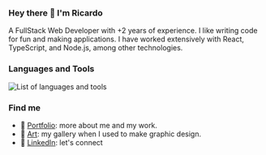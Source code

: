 ### Hey there 👋 I'm Ricardo

A FullStack Web Developer with +2 years of experience. I like writing code for fun and making applications.
I have worked extensively with React, TypeScript, and Node.js, among other technologies.

### Languages and Tools

![List of languages and tools](https://skillicons.dev/icons?i=js,ts,react,nextjs,postgres,mongodb,nodejs,tailwind)

### Find me

* 💼 [Portfolio](https://www.ricardochu.com): more about me and my work.
* 🎨 [Art](https://art.ricardochu.com): my gallery when I used to make graphic design.
* 📝 [LinkedIn](https://www.linkedin.com/in/ricardochuzheng): let's connect
